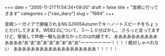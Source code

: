 +++
date = "2005-11-21T11:54:34+09:00"
draft = false
title = "宮崎に行ってきます"
categories = ["ceo_diary"]
slug = "1694"
+++

宮崎シーガイアで開催されるNILS2005Autumnでキーノートスピーチをちょっとだけしてきます。WEB2.0について、５～１０分ばかし。
さらっと言ってますけど、緊張して昨晩一睡も出来なかったのは内緒です。
ああああああああああああああ”あ”あ”あ”あ”あ”あ”あ”あ”あ”ーーーーーーー！！！！絶対しゃべれない　あああああああああああああああああああ！！！！！
